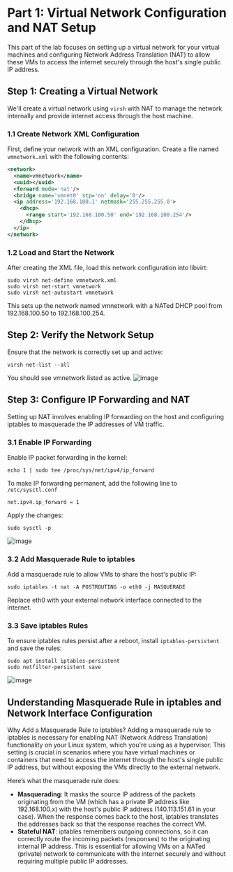 # Part 1: Virtual Network Configuration and NAT Setup

This part of the lab focuses on setting up a virtual network for your virtual machines and configuring Network Address Translation (NAT) to allow these VMs to access the internet securely through the host's single public IP address.

## Step 1: Creating a Virtual Network

We'll create a virtual network using `virsh` with NAT to manage the network internally and provide internet access through the host machine.

### 1.1 Create Network XML Configuration

First, define your network with an XML configuration. Create a file named `vmnetwork.xml` with the following contents:

```xml
<network>
  <name>vmnetwork</name>
  <uuid></uuid>
  <forward mode='nat'/>
  <bridge name='vmnet0' stp='on' delay='0'/>
  <ip address='192.168.100.1' netmask='255.255.255.0'>
    <dhcp>
      <range start='192.168.100.50' end='192.168.100.254'/>
    </dhcp>
  </ip>
</network>
```

### 1.2 Load and Start the Network
After creating the XML file, load this network configuration into libvirt:

```bash=
sudo virsh net-define vmnetwork.xml
sudo virsh net-start vmnetwork
sudo virsh net-autostart vmnetwork
```

This sets up the network named vmnetwork with a NATed DHCP pool from 192.168.100.50 to 192.168.100.254.

## Step 2: Verify the Network Setup
Ensure that the network is correctly set up and active:
```bash=
virsh net-list --all
```
You should see vmnetwork listed as active.
![image](https://hackmd.io/_uploads/r1vRLe2xC.png)

## Step 3: Configure IP Forwarding and NAT
Setting up NAT involves enabling IP forwarding on the host and configuring iptables to masquerade the IP addresses of VM traffic.

### 3.1 Enable IP Forwarding
Enable IP packet forwarding in the kernel:
```bash=
echo 1 | sudo tee /proc/sys/net/ipv4/ip_forward
```

To make IP forwarding permanent, add the following line to `/etc/sysctl.conf`

```bash=
net.ipv4.ip_forward = 1
```

Apply the changes:

```bash=
sudo sysctl -p
```
![image](https://hackmd.io/_uploads/rJO22x2gR.png)

### 3.2 Add Masquerade Rule to iptables
Add a masquerade rule to allow VMs to share the host's public IP:
```bash=
sudo iptables -t nat -A POSTROUTING -o eth0 -j MASQUERADE
```
Replace eth0 with your external network interface connected to the internet. 

### 3.3 Save iptables Rules
To ensure iptables rules persist after a reboot, install `iptables-persistent` and save the rules:
```bash=
sudo apt install iptables-persistent
sudo netfilter-persistent save
```
![image](https://hackmd.io/_uploads/ByiRdlnlR.png)

## Understanding Masquerade Rule in iptables and Network Interface Configuration
Why Add a Masquerade Rule to iptables?
Adding a masquerade rule to iptables is necessary for enabling NAT (Network Address Translation) functionality on your Linux system, which you're using as a hypervisor. This setting is crucial in scenarios where you have virtual machines or containers that need to access the internet through the host's single public IP address, but without exposing the VMs directly to the external network.

Here’s what the masquerade rule does:

* **Masquerading**: It masks the source IP address of the packets originating from the VM (which has a private IP address like 192.168.100.x) with the host's public IP address (140.113.151.61 in your case). When the response comes back to the host, iptables translates the addresses back so that the response reaches the correct VM.
* **Stateful NAT**: iptables remembers outgoing connections, so it can correctly route the incoming packets (responses) to the originating internal IP address.
This is essential for allowing VMs on a NATed (private) network to communicate with the internet securely and without requiring multiple public IP addresses.
